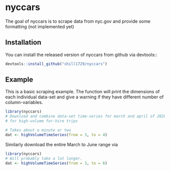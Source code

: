 
# nyccars

<!-- badges: start -->
<!-- badges: end -->

The goal of nyccars is to scrape data from nyc.gov and provide some formatting (not implemented yet)

## Installation

You can install the released version of nyccars from github via devtools::

``` r
devtools::install_github("shill1729/nyccars")
```

## Example

This is a basic scraping example. The function will print the dimensions of each individual data-set and give a warning if they have different number of column-variables.

``` r
library(nyccars)
# Download and combine data-set time-series for march and april of 2020
# for high-volume for-hire trips

# Takes about a minute or two
dat <- highVolumeTimeSeries(from = 3, to = 4)
```

Similarly download the entire March to June range via

```r
library(nyccars)
# Will probably take a lot longer.
dat <- highVolumeTimeSeries(from = 3, to = 6)
```
